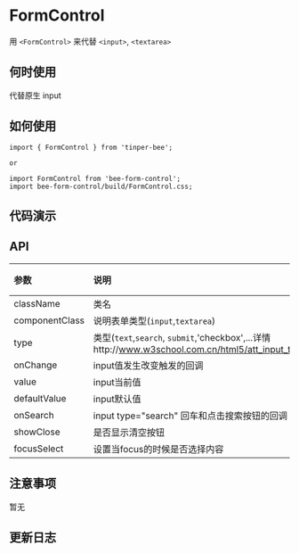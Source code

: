 # FormControl
用 `<FormControl>` 来代替 `<input>`, `<textarea>`


## 何时使用
代替原生 input

## 如何使用

```
import { FormControl } from 'tinper-bee';

or

import FormControl from 'bee-form-control';
import bee-form-control/build/FormControl.css;

```

## 代码演示

## API

|参数|说明|类型|默认值|
|:--|:---|:--|:---|
|className|类名|string|-|
|componentClass|说明表单类型(`input`,`textarea`)|string|'input'|
|type|类型(`text`,`search`, `submit`,'checkbox',...详情http://www.w3school.com.cn/html5/att_input_type.asp)|string|'text'|
|onChange|input值发生改变触发的回调|func|-|
|value|input当前值|string|-|
|defaultValue|input默认值|string|-|
|onSearch|input type="search" 回车和点击搜索按钮的回调|func|-|
|showClose|是否显示清空按钮|bool|-|
|focusSelect|设置当focus的时候是否选择内容|bool|false|

## 注意事项

暂无

## 更新日志
